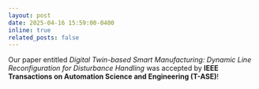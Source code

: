 ```yaml
---
layout: post
date: 2025-04-16 15:59:00-0400
inline: true
related_posts: false
---
```


Our paper entitled *Digital Twin-based Smart Manufacturing: Dynamic Line Reconfiguration for Disturbance Handling* was accepted by **IEEE Transactions on Automation Science and Engineering (T-ASE)**!
